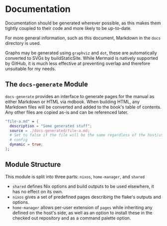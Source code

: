 # Documentation

Documentation should be generated wherever possible, as this makes them tightly
coupled to their code and more likely to be up-to-date.

For more general information, such as this document, Markdown in the `docs`
directory is used.

Graphs may be generated using `graphviz` and `dot`, these are automatically
converted to SVGs by buildStaticSite. While Mermaid is natively supported by
GitHub, it is much less effective at preventing overlap and therefore unsuitable
for my needs.

## The `docs-generate` Module

`docs-generate` provides an interface to generate pages for the manual as either
Markdown or HTML via mdbook. When building HTML, any Markdown files will be
converted and added to the book's table of contents. Any other files are copied
as-is and can be referenced later.

```nix
"file-a.md" = {
  description = "Some generated stuff";
  source = ./docs-generated/file-a.md;
  # Set to false if the file will be the same regardless of the host/user's
  # config
  dynamic = true;
};
```

## Module Structure

This module is split into three parts: `nixos`, `home-manager`, and `shared`

- `shared` defines Nix options and build outputs to be used elsewhere, it has no
  effect on its own.
- `nixos` gives a set of predefined pages describing the flake's outputs and
  options.
- `home-manager` allows per-user extension of `pages` while inheriting any
  defined on the host's side, as well as an option to install these in the
  checked out repository and as a command palette option.
